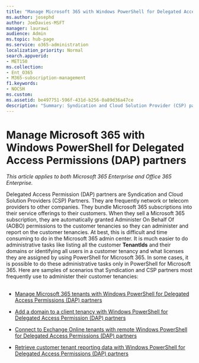 ```yaml
---
title: "Manage Microsoft 365 with Windows PowerShell for Delegated Access Permissions (DAP) partners"
ms.author: josephd
author: JoeDavies-MSFT
manager: laurawi
audience: Admin
ms.topic: hub-page
ms.service: o365-administration
localization_priority: Normal
search.appverid:
- MET150
ms.collection: 
- Ent_O365
- M365-subscription-management
f1.keywords:
- NOCSH
ms.custom: 
ms.assetid: be497751-596f-431d-b256-0a89d36a47ce
description: "Summary: Syndication and Cloud Solution Provider (CSP) partners can use Windows PowerShell to manage Microsoft 365 customer tenants."
---
```


# Manage Microsoft 365 with Windows PowerShell for Delegated Access Permissions (DAP) partners

*This article applies to both Microsoft 365 Enterprise and Office 365 Enterprise.*

Delegated Access Permission (DAP) partners are Syndication and Cloud Solution Providers (CSP) Partners. They are frequently network or telecom providers to other companies. They bundle Microsoft 365 subscriptions into their service offerings to their customers. When they sell a Microsoft 365 subscription, they are automatically granted Administer On Behalf Of (AOBO) permissions to the customer tenancies so they can administer and report on the customer tenancies. At best, this is difficult and time consuming to do in the Microsoft 365 admin center. It is much easier to do administrative tasks like listing all the customer **TenantIds** and their domains or identifying all users in a customer tenancy and what licenses they are assigned by using PowerShell for Microsoft 365. In some cases, it is possible to do these administrative tasks only in PowerShell for Microsoft 365. Here are samples of scenarios that Syndication and CSP partners most frequently use to administer their customer tenancies:
  
## 

- [Manage Microsoft 365 tenants with Windows PowerShell for Delegated Access Permissions (DAP) partners](manage-office-365-tenants-with-windows-powershell-for-delegated-access-permissio.md)
    
- [Add a domain to a client tenancy with Windows PowerShell for Delegated Access Permission (DAP) partners](add-a-domain-to-a-client-tenancy-with-windows-powershell-for-delegated-access-pe.md)
    
- [Connect to Exchange Online tenants with remote Windows PowerShell for Delegated Access Permissions (DAP) partners](connect-to-exchange-online-tenants-with-remote-windows-powershell-for-delegated.md)
    
- [Retrieve customer tenant reporting data with Windows PowerShell for Delegated Access Permissions (DAP) partners](retrieve-customer-tenant-reporting-data-with-windows-powershell-for-delegated-ac.md)
    

    

